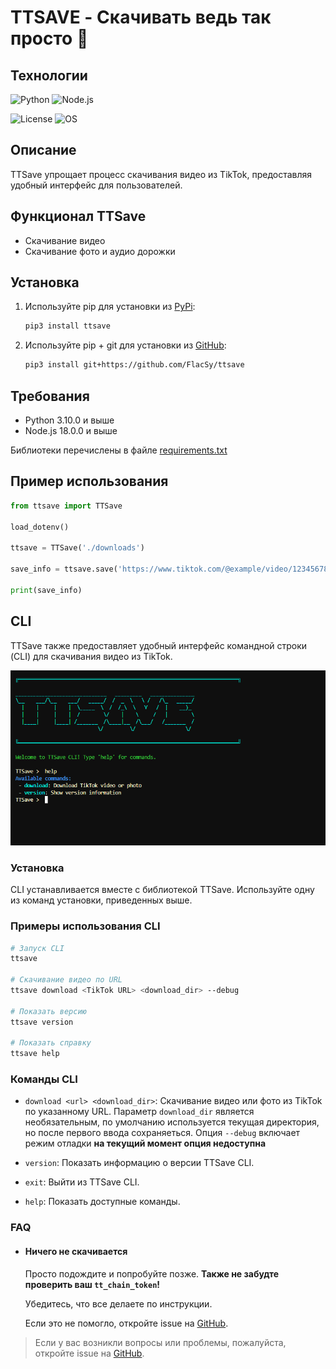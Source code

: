 # TTSAVE - Скачивать ведь так просто 🫢

## Технологии

![Python](https://img.shields.io/badge/Python-3.10.0-blue)
![Node.js](https://img.shields.io/badge/Node.js-18.0.0-green)

![License](https://img.shields.io/github/license/FlacSy/ttsave)
![OS](https://img.shields.io/badge/platform-windows%20%7C%20macos%20%7C%20linux-lightgrey)

## Описание

TTSave упрощает процесс скачивания видео из TikTok, предоставляя удобный интерфейс для пользователей.

## Функционал TTSave
- Скачивание видео 
- Скачивание фото и аудио дорожки 

## Установка

1. Используйте pip для установки из [PyPi](https://pypi.org/project/ttsave/):

    ```bash
    pip3 install ttsave
    ```
2. Используйте pip + git для установки из [GitHub](https://github.com/FlacSy/ttsave/):

    ```bash
    pip3 install git+https://github.com/FlacSy/ttsave
    ```

## Требования
- Python 3.10.0 и выше 
- Node.js 18.0.0 и выше 

Библиотеки перечислены в файле [requirements.txt](./requirements.txt)

## Пример использования


```python
from ttsave import TTSave

load_dotenv()

ttsave = TTSave('./downloads')

save_info = ttsave.save('https://www.tiktok.com/@example/video/1234567890')

print(save_info)
```


## CLI

TTSave также предоставляет удобный интерфейс командной строки (CLI) для скачивания видео из TikTok. 

![cli](local/cli.png)

### Установка

CLI устанавливается вместе с библиотекой TTSave. Используйте одну из команд установки, приведенных выше.

### Примеры использования CLI

```bash
# Запуск CLI
ttsave

# Скачивание видео по URL
ttsave download <TikTok URL> <download_dir> --debug

# Показать версию
ttsave version

# Показать справку
ttsave help
```

### Команды CLI

- `download <url> <download_dir>`: Скачивание видео или фото из TikTok по указанному URL. Параметр `download_dir` является необязательным, по умолчанию используется текущая директория, но после первого ввода сохраняеться. Опция `--debug` включает режим отладки **на текущий момент опция недоступна**  

- `version`: Показать информацию о версии TTSave CLI.
- `exit`: Выйти из TTSave CLI.
- `help`: Показать доступные команды.

### FAQ

- #### Ничего не скачивается 
    Просто подождите и попробуйте позже. 
    **Также не забудте проверить ваш `tt_chain_token`!**

    Убедитесь, что все делаете по инструкции. 

    Если это не помогло, откройте issue на [GitHub](https://github.com/FlacSy/ttsave/issues).
    


> Если у вас возникли вопросы или проблемы, пожалуйста, откройте issue на [GitHub](https://github.com/FlacSy/ttsave/issues).